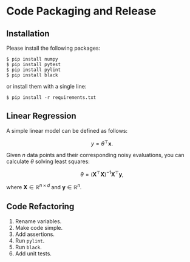 # Code Packaging and Release

## Installation

Please install the following packages:

```shell
$ pip install numpy
$ pip install pytest
$ pip install pylint
$ pip install black
```

or install them with a single line:

```shell
$ pip install -r requirements.txt
```

## Linear Regression

A simple linear model can be defined as follows:

$$y = \theta^\top \mathbf{x}.$$

Given $n$ data points and their corresponding noisy evaluations,
you can calculate $\theta$ solving least squares:

$$\theta = (\mathbf{X}^\top \mathbf{X})^{-1} \mathbf{X}^\top \mathbf{y},$$

where $\mathbf{X} \in \mathbb{R}^{n \times d}$ and $\mathbf{y} \in \mathbb{R}^n$.

## Code Refactoring

1. Rename variables.
2. Make code simple.
3. Add assertions.
4. Run `pylint`.
5. Run `black`.
6. Add unit tests.
